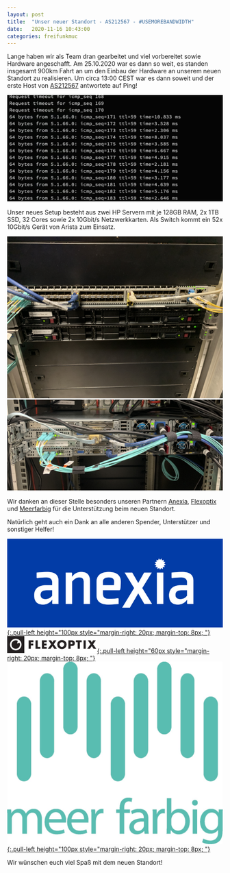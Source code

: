 ```yaml
---
layout: post
title:  "Unser neuer Standort - AS212567 - #USEMOREBANDWIDTH"
date:   2020-11-16 10:43:00
categories: freifunkmuc
---
```


Lange haben wir als Team dran gearbeitet und viel vorbereitet sowie Hardware angeschafft. Am 25.10.2020 war es dann so weit, es standen insgesamt 900km Fahrt an um den Einbau der Hardware an unserem neuen Standort zu realisieren. Um circa 13:00 CEST war es dann soweit und der erste Host von [AS212567](https://stat.ripe.net/AS212567) antwortete auf Ping!

![Ping as212567](/assets/rz/ping-as212567.jpeg)

Unser neues Setup besteht aus zwei HP Servern mit je 128GB RAM, 2x 1TB SSD, 32 Cores sowie 2x 10Gbit/s Netzwerkkarten. Als Switch kommt ein 52x 10Gbit/s Gerät von Arista zum Einsatz.

![Vorne as212567](/assets/rz/vorne-as212567.jpg)
![Hinten as212567](/assets/rz/hinten-as212567.jpg)


Wir danken an dieser Stelle besonders unseren Partnern [Anexia](https://anexia.com), [Flexoptix](https://www.flexoptix.net/de/) und [Meerfarbig](https://meerfarbig.net) für die Unterstützung beim neuen Standort.

Natürlich geht auch ein Dank an alle anderen Spender, Unterstützer und sonstiger Helfer!

[![Anexia](/assets/rz/anexia.jpg){:.pull-left height="100px style="margin-right: 20px; margin-top: 8px; "}](https://anexia.com)
[![Flexoptix](/assets/rz/flexoptix.png){:.pull-left height="60px style="margin-right: 20px; margin-top: 8px; "}](https://www.flexoptix.net/de/)
[![Meerfarbig](/assets/rz/meerfarbig.jpeg){:.pull-left height="100px style="margin-right: 20px; margin-top: 8px; "}](https://meerfarbig.net)

<div style="clear: both;" ></div>

Wir wünschen euch viel Spaß mit dem neuen Standort!
